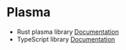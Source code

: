 Plasma
======

* Rust plasma library [Documentation](master/rust/plasma/index.html)
* TypeScript library [Documentation](master/ts/index.html)

<plasma id="plasma" class="autostart" style="display:block; width: 800px; height: 800px;"
            data-plasma-width="400" data-plasma-height="400"
            data-target-width="800" data-target-height="800"
            data-min-steps="80" data-max-steps="200"
            ></plasma>

<script type="text/javascript" src="master/dist/plasma.js"/></script>
